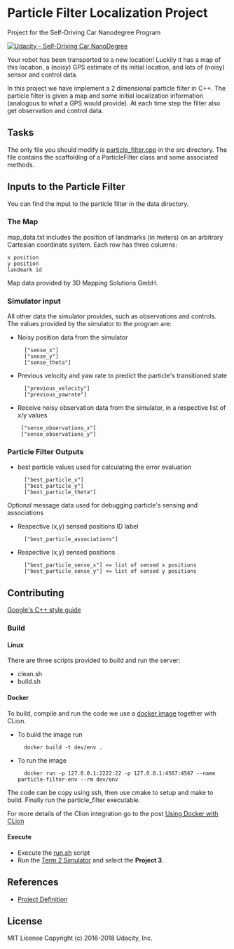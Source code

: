 # Particle Filter Localization Project
Project for the Self-Driving Car Nanodegree Program  

[![Udacity - Self-Driving Car NanoDegree](https://s3.amazonaws.com/udacity-sdc/github/shield-carnd.svg)](http://www.udacity.com/drive)

Your robot has been transported to a new location! Luckily it has a map of this location, a (noisy) GPS estimate of its 
initial location, and lots of (noisy) sensor and control data.

In this project we have implement a 2 dimensional particle filter in C++. The particle filter is given a map and 
some initial localization information (analogous to what a GPS would provide). At each time step the filter also 
get observation and control data.

## Tasks
The only file you should modify is [particle_filter.cpp](src/particle_filter.cpp) in the src directory. 
The file contains the scaffolding of a 
ParticleFilter class and some associated methods.

## Inputs to the Particle Filter
You can find the input to the particle filter in the data directory.

### The Map
map_data.txt includes the position of landmarks (in meters) on an arbitrary Cartesian coordinate system. 
Each row has three columns:

    x position
    y position
    landmark id

Map data provided by 3D Mapping Solutions GmbH.

### Simulator input 
All other data the simulator provides, such as observations and controls. The values provided by the simulator to the 
program are:

- Noisy position data from the simulator
        
        ["sense_x"]
        ["sense_y"]
        ["sense_theta"]

- Previous velocity and yaw rate to predict the particle's transitioned state

        ["previous_velocity"]
        ["previous_yawrate"]

-  Receive noisy observation data from the simulator, in a respective list of x/y values

        ["sense_observations_x"]
        ["sense_observations_y"]

### Particle Filter Outputs
- best particle values used for calculating the error evaluation

        ["best_particle_x"]
        ["best_particle_y"]
        ["best_particle_theta"]

Optional message data used for debugging particle's sensing and associations
- Respective (x,y) sensed positions ID label

        ["best_particle_associations"]

- Respective (x,y) sensed positions

        ["best_particle_sense_x"] <= list of sensed x positions
        ["best_particle_sense_y"] <= list of sensed y positions

## Contributing
[Google's C++ style guide](https://google.github.io/styleguide/cppguide.html)

### Build
#### Linux
There are three scripts provided to build and run the server:

- clean.sh
- build.sh

#### Docker
To build, compile and run the code we use a [docker image](Dockerfile) together with CLion.
- To build the image run

        docker build -t dev/env .
        
- To run the image

        docker run -p 127.0.0.1:2222:22 -p 127.0.0.1:4567:4567 --name particle-filter-env --rm dev/env 

The code can be copy using ssh, then use cmake to setup and make to build. Finally run the particle_filter executable.

For more details of the Clion integration go to the post 
[Using Docker with CLion](https://blog.jetbrains.com/clion/2020/01/using-docker-with-clion/)
#### Execute

- Execute the [run.sh](run.sh) script
- Run the [Term 2 Simulator](https://github.com/udacity/self-driving-car-sim/releases) and select the **Project 3**.

## References
- [Project Definition](https://github.com/udacity/CarND-Kidnapped-Vehicle-Project)

## License
MIT License Copyright (c) 2016-2018 Udacity, Inc.